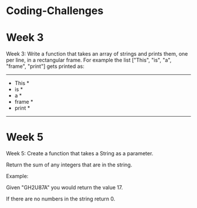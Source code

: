 # Coding-Challenges

# Week 3
Week 3: 
Write a function that takes an array of strings and prints them, one per line, in a rectangular frame. For example the list ["This", "is", "a", "frame", "print"] gets printed as:

**********
* This        *
* is             *
* a             *
* frame     *
* print       *
**********


# Week 5
Week 5: 
Create a function that takes a String as a parameter.

Return the sum of any integers that are in the string.

Example:

Given "GH2U87A" you would return the value 17.

If there are no numbers in the string return 0.
